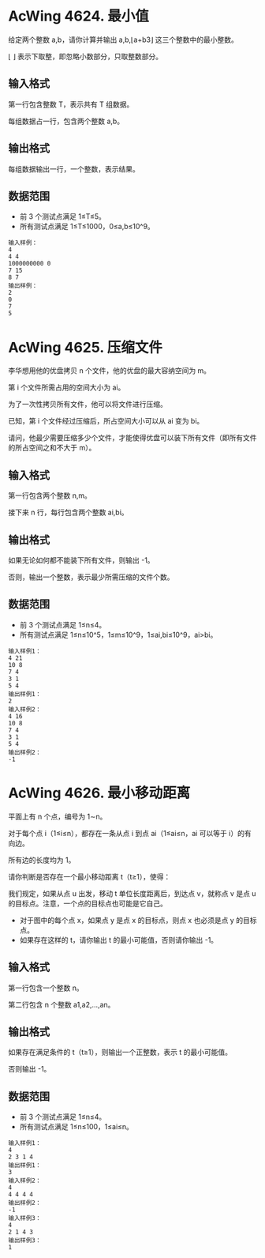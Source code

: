 # AcWing 4624. 最小值
给定两个整数 a,b，请你计算并输出 a,b,⌊a+b3⌋ 这三个整数中的最小整数。

⌊ ⌋ 表示下取整，即忽略小数部分，只取整数部分。

## 输入格式
第一行包含整数 T，表示共有 T 组数据。

每组数据占一行，包含两个整数 a,b。

## 输出格式
每组数据输出一行，一个整数，表示结果。

## 数据范围
- 前 3 个测试点满足 1≤T≤5。
- 所有测试点满足 1≤T≤1000，0≤a,b≤10^9。
```
输入样例：
4
4 4
1000000000 0
7 15
8 7
输出样例：
2
0
7
5
```

# AcWing 4625. 压缩文件
李华想用他的优盘拷贝 n 个文件，他的优盘的最大容纳空间为 m。

第 i 个文件所需占用的空间大小为 ai。

为了一次性拷贝所有文件，他可以将文件进行压缩。

已知，第 i 个文件经过压缩后，所占空间大小可以从 ai 变为 bi。

请问，他最少需要压缩多少个文件，才能使得优盘可以装下所有文件（即所有文件的所占空间之和不大于 m）。

## 输入格式
第一行包含两个整数 n,m。

接下来 n 行，每行包含两个整数 ai,bi。

## 输出格式
如果无论如何都不能装下所有文件，则输出 -1。

否则，输出一个整数，表示最少所需压缩的文件个数。

## 数据范围
- 前 3 个测试点满足 1≤n≤4。
- 所有测试点满足 1≤n≤10^5，1≤m≤10^9，1≤ai,bi≤10^9，ai>bi。

```
输入样例1：
4 21
10 8
7 4
3 1
5 4
输出样例1：
2
输入样例2：
4 16
10 8
7 4
3 1
5 4
输出样例2：
-1
```


# AcWing 4626. 最小移动距离
平面上有 n 个点，编号为 1∼n。

对于每个点 i（1≤i≤n），都存在一条从点 i 到点 ai（1≤ai≤n，ai 可以等于 i）的有向边。

所有边的长度均为 1。

请你判断是否存在一个最小移动距离 t（t≥1），使得：

我们规定，如果从点 u 出发，移动 t 单位长度距离后，到达点 v，就称点 v 是点 u 的目标点。注意，一个点的目标点也可能是它自己。
- 对于图中的每个点 x，如果点 y 是点 x 的目标点，则点 x 也必须是点 y 的目标点。
- 如果存在这样的 t，请你输出 t 的最小可能值，否则请你输出 -1。

## 输入格式
第一行包含一个整数 n。

第二行包含 n 个整数 a1,a2,…,an。

## 输出格式
如果存在满足条件的 t（t≥1），则输出一个正整数，表示 t 的最小可能值。

否则输出 -1。

## 数据范围
- 前 3 个测试点满足 1≤n≤4。
- 所有测试点满足 1≤n≤100，1≤ai≤n。

```
输入样例1：
4
2 3 1 4
输出样例1：
3
输入样例2：
4
4 4 4 4
输出样例2：
-1
输入样例3：
4
2 1 4 3
输出样例3：
1
```
